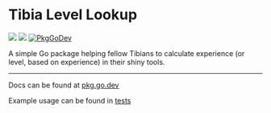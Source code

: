 # Tibia Level Lookup

![](https://github.com/marahin/tibialevellookup/actions/workflows/ci.yml/badge.svg)
![](https://goreportcard.com/badge/github.com/marahin/tibialevellookup)
[![PkgGoDev](https://pkg.go.dev/badge/mod/github.com/marahin/tibialevellookup)](https://pkg.go.dev/mod/github.com/marahin/tibialevellookup)


A simple Go package helping fellow Tibians to calculate experience (or level, based on experience) in their shiny tools.

---

Docs can be found at [pkg.go.dev](https://pkg.go.dev/github.com/marahin/tibialevellookup)

Example usage can be found in [tests](tibia_level_lookup_suite_test.go#L34)
